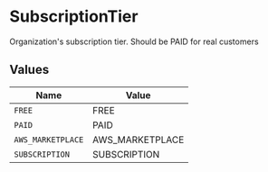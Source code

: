 # SubscriptionTier

Organization's subscription tier. Should be PAID for real customers


## Values

| Name              | Value             |
| ----------------- | ----------------- |
| `FREE`            | FREE              |
| `PAID`            | PAID              |
| `AWS_MARKETPLACE` | AWS_MARKETPLACE   |
| `SUBSCRIPTION`    | SUBSCRIPTION      |